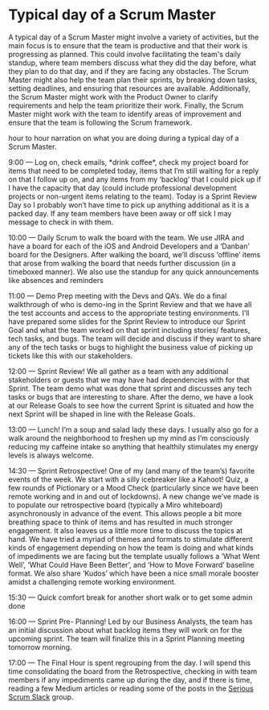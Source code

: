 # Typical day of a Scrum Master

A typical day of a Scrum Master might involve a variety of activities, but the main focus is to ensure that the team is productive and that their work is progressing as planned. This could involve facilitating the team's daily standup, where team members discuss what they did the day before, what they plan to do that day, and if they are facing any obstacles. The Scrum Master might also help the team plan their sprints, by breaking down tasks, setting deadlines, and ensuring that resources are available. Additionally, the Scrum Master might work with the Product Owner to clarify requirements and help the team prioritize their work. Finally, the Scrum Master might work with the team to identify areas of improvement and ensure that the team is following the Scrum framework.

hour to hour narration on what you are doing during a typical day of a Scrum Master.

9:00 — Log on, check emails, \*drink coffee\*, check my project board for items that need to be completed today, items that I’m still waiting for a reply on that I follow up on, and any items from my ‘backlog’ that I could pick up if I have the capacity that day (could include professional development projects or non-urgent items relating to the team). Today is a Sprint Review Day so I probably won’t have time to pick up anything additional as it is a packed day. If any team members have been away or off sick I may message to check in with them.

10:00 — Daily Scrum to walk the board with the team. We use JIRA and have a board for each of the iOS and Android Developers and a ‘Danban’ board for the Designers. After walking the board, we’ll discuss ‘offline’ items that arose from walking the board that needs further discussion (in a timeboxed manner). We also use the standup for any quick announcements like absences and reminders

11:00 — Demo Prep meeting with the Devs and QA’s. We do a final walkthrough of who is demo-ing in the Sprint Review and that we have all the test accounts and access to the appropriate testing environments. I’ll have prepared some slides for the Sprint Review to introduce our Sprint Goal and what the team worked on that sprint including stories/ features, tech tasks, and bugs. The team will decide and discuss if they want to share any of the tech tasks or bugs to highlight the business value of picking up tickets like this with our stakeholders.

12:00 — Sprint Review! We all gather as a team with any additional stakeholders or guests that we may have had dependencies with for that Sprint. The team demo what was done that sprint and discusses any tech tasks or bugs that are interesting to share. After the demo, we have a look at our Release Goals to see how the current Sprint is situated and how the next Sprint will be shaped in line with the Release Goals.

13:00 — Lunch! I’m a soup and salad lady these days. I usually also go for a walk around the neighborhood to freshen up my mind as I’m consciously reducing my caffeine intake so anything that healthily stimulates my energy levels is always welcome.

14:30 — Sprint Retrospective! One of my (and many of the team’s) favorite events of the week. We start with a silly icebreaker like a Kahoot! Quiz, a few rounds of Pictionary or a Mood Check (particularly since we have been remote working and in and out of lockdowns). A new change we’ve made is to populate our retrospective board (typically a Miro whiteboard) asynchronously in advance of the event. This allows people a bit more breathing space to think of items and has resulted in much stronger engagement. It also leaves us a little more time to discuss the topics at hand. We have tried a myriad of themes and formats to stimulate different kinds of engagement depending on how the team is doing and what kinds of impediments we are facing but the template usually follows a ‘What Went Well’, ‘What Could Have Been Better’, and ‘How to Move Forward’ baseline format. We also share ‘Kudos’ which have been a nice small morale booster amidst a challenging remote working environment.

15:30 — Quick comfort break for another short walk or to get some admin done

16:00 — Sprint Pre- Planning! Led by our Business Analysts, the team has an initial discussion about what backlog items they will work on for the upcoming sprint. The team will finalize this in a Sprint Planning meeting tomorrow morning.

17:00 — The Final Hour is spent regrouping from the day. I will spend this time consolidating the board from the Retrospective, checking in with team members if any impediments came up during the day, and if there is time, reading a few Medium articles or reading some of the posts in the [Serious Scrum Slack](https://www.seriousscrum.com/invite) group.
